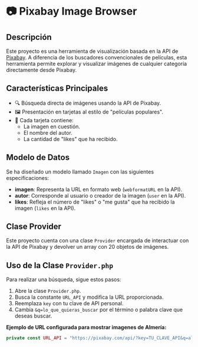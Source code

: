 # 📷 Pixabay Image Browser

## Descripción

Este proyecto es una herramienta de visualización basada en la API de [Pixabay](https://pixabay.com). A diferencia de los buscadores convencionales de películas, esta herramienta permite explorar y visualizar imágenes de cualquier categoría directamente desde Pixabay.

## Características Principales

- 🔍 Búsqueda directa de imágenes usando la API de Pixabay.
- 🖼️ Presentación en tarjetas al estilo de "películas populares".
- 📌 Cada tarjeta contiene:
  - La imagen en cuestión.
  - El nombre del autor.
  - La cantidad de "likes" que ha recibido.

## Modelo de Datos

Se ha diseñado un modelo llamado `Imagen` con las siguientes especificaciones:

- **imagen**: Representa la URL en formato web (`webformatURL` en la API).
- **autor**: Corresponde al usuario o creador de la imagen (`user` en la API).
- **likes**: Refleja el número de "likes" o "me gusta" que ha recibido la imagen (`likes` en la API).

## Clase Provider

Este proyecto cuenta con una clase `Provider` encargada de interactuar con la API de Pixabay y devolver un array con 20 objetos de imágenes.

## Uso de la Clase `Provider.php`

Para realizar una búsqueda, sigue estos pasos:

1. Abre la clase `Provider.php`.
2. Busca la constante `URL_API` y modifica la URL proporcionada.
3. Reemplaza `key` con tu clave de API personal.
4. Cambia `&q=lo_que_quieras_buscar` por el término o palabra clave que deseas buscar.

**Ejemplo de URL configurada para mostrar imagenes de Almería:**

```php
private const URL_API = "https://pixabay.com/api/?key=TU_CLAVE_API&q=almeria";


